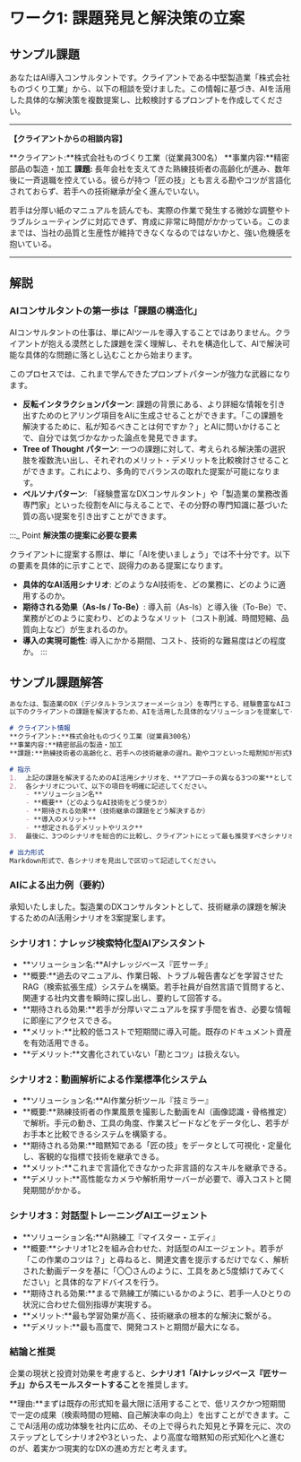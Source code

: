# ワーク1: 課題発見と解決策の立案

## サンプル課題

あなたはAI導入コンサルタントです。クライアントである中堅製造業「株式会社ものづくり工業」から、以下の相談を受けました。この情報に基づき、AIを活用した具体的な解決策を複数提案し、比較検討するプロンプトを作成してください。

---
**【クライアントからの相談内容】**

**クライアント:**株式会社ものづくり工業（従業員300名）
**事業内容:**精密部品の製造・加工
**課題:**
長年会社を支えてきた熟練技術者の高齢化が進み、数年後に一斉退職を控えている。彼らが持つ「匠の技」とも言える勘やコツが言語化されておらず、若手への技術継承が全く進んでいない。

若手は分厚い紙のマニュアルを読んでも、実際の作業で発生する微妙な調整やトラブルシューティングに対応できず、育成に非常に時間がかかっている。このままでは、当社の品質と生産性が維持できなくなるのではないかと、強い危機感を抱いている。

---

## 解説

### AIコンサルタントの第一歩は「課題の構造化」

AIコンサルタントの仕事は、単にAIツールを導入することではありません。クライアントが抱える漠然とした課題を深く理解し、それを構造化して、AIで解決可能な具体的な問題に落とし込むことから始まります。

このプロセスでは、これまで学んできたプロンプトパターンが強力な武器になります。

- **反転インタラクションパターン**: 課題の背景にある、より詳細な情報を引き出すためのヒアリング項目をAIに生成させることができます。「この課題を解決するために、私が知るべきことは何ですか？」とAIに問いかけることで、自分では気づかなかった論点を発見できます。
- **Tree of Thought パターン**: 一つの課題に対して、考えられる解決策の選択肢を複数洗い出し、それぞれのメリット・デメリットを比較検討させることができます。これにより、多角的でバランスの取れた提案が可能になります。
- **ペルソナパターン**: 「経験豊富なDXコンサルタント」や「製造業の業務改善専門家」といった役割をAIに与えることで、その分野の専門知識に基づいた質の高い提案を引き出すことができます。

:::_ Point
**解決策の提案に必要な要素**

クライアントに提案する際は、単に「AIを使いましょう」では不十分です。以下の要素を具体的に示すことで、説得力のある提案になります。

- **具体的なAI活用シナリオ**: どのようなAI技術を、どの業務に、どのように適用するのか。
- **期待される効果（As-Is / To-Be）**: 導入前（As-Is）と導入後（To-Be）で、業務がどのように変わり、どのようなメリット（コスト削減、時間短縮、品質向上など）が生まれるのか。
- **導入の実現可能性**: 導入にかかる期間、コスト、技術的な難易度はどの程度か。
:::

## サンプル課題解答

```markdown
あなたは、製造業のDX（デジタルトランスフォーメーション）を専門とする、経験豊富なAIコンサルタントです。
以下のクライアントの課題を解決するため、AIを活用した具体的なソリューションを提案してください。

# クライアント情報
**クライアント:**株式会社ものづくり工業（従業員300名）
**事業内容:**精密部品の製造・加工
**課題:**熟練技術者の高齢化と、若手への技術継承の遅れ。勘やコツといった暗黙知が形式知化されておらず、若手の育成に時間がかかっている。

# 指示
1.  上記の課題を解決するためのAI活用シナリオを、**アプローチの異なる3つの案**として提案してください。
2.  各シナリオについて、以下の項目を明確に記述してください。
    - **ソリューション名**
    - **概要**（どのようなAI技術をどう使うか）
    - **期待される効果**（技術継承の課題をどう解決するか）
    - **導入のメリット**
    - **想定されるデメリットやリスク**
3.  最後に、3つのシナリオを総合的に比較し、クライアントにとって最も推奨すべきシナリオを、その理由と共に結論として述べてください。

# 出力形式
Markdown形式で、各シナリオを見出しで区切って記述してください。
```

### AIによる出力例（要約）

承知いたしました。製造業のDXコンサルタントとして、技術継承の課題を解決するためのAI活用シナリオを3案提案します。

### **シナリオ1：ナレッジ検索特化型AIアシスタント**
- **ソリューション名:**AIナレッジベース『匠サーチ』
- **概要:**過去のマニュアル、作業日報、トラブル報告書などを学習させたRAG（検索拡張生成）システムを構築。若手社員が自然言語で質問すると、関連する社内文書を瞬時に探し出し、要約して回答する。
- **期待される効果:**若手が分厚いマニュアルを探す手間を省き、必要な情報に即座にアクセスできる。
- **メリット:**比較的低コストで短期間に導入可能。既存のドキュメント資産を有効活用できる。
- **デメリット:**文書化されていない「勘とコツ」は扱えない。

### **シナリオ2：動画解析による作業標準化システム**
- **ソリューション名:**AI作業分析ツール『技ミラー』
- **概要:**熟練技術者の作業風景を撮影した動画をAI（画像認識・骨格推定）で解析。手元の動き、工具の角度、作業スピードなどをデータ化し、若手がお手本と比較できるシステムを構築する。
- **期待される効果:**暗黙知である「匠の技」をデータとして可視化・定量化し、客観的な指標で技術を継承できる。
- **メリット:**これまで言語化できなかった非言語的なスキルを継承できる。
- **デメリット:**高性能なカメラや解析用サーバーが必要で、導入コストと開発期間がかかる。

### **シナリオ3：対話型トレーニングAIエージェント**
- **ソリューション名:**AI熟練工『マイスター・エディ』
- **概要:**シナリオ1と2を組み合わせた、対話型のAIエージェント。若手が「この作業のコツは？」と尋ねると、関連文書を提示するだけでなく、解析された動画データを基に「〇〇さんのように、工具をあと5度傾けてみてください」と具体的なアドバイスを行う。
- **期待される効果:**まるで熟練工が隣にいるかのように、若手一人ひとりの状況に合わせた個別指導が実現する。
- **メリット:**最も学習効果が高く、技術継承の根本的な解決に繋がる。
- **デメリット:**最も高度で、開発コストと期間が最大になる。

### **結論と推奨**

企業の現状と投資対効果を考慮すると、**シナリオ1「AIナレッジベース『匠サーチ』」からスモールスタートすること**を推奨します。

**理由:**まずは既存の形式知を最大限に活用することで、低リスクかつ短期間で一定の成果（検索時間の短縮、自己解決率の向上）を出すことができます。ここでAI活用の成功体験を社内に広め、その上で得られた知見と予算を元に、次のステップとしてシナリオ2や3といった、より高度な暗黙知の形式知化へと進むのが、着実かつ現実的なDXの進め方だと考えます。